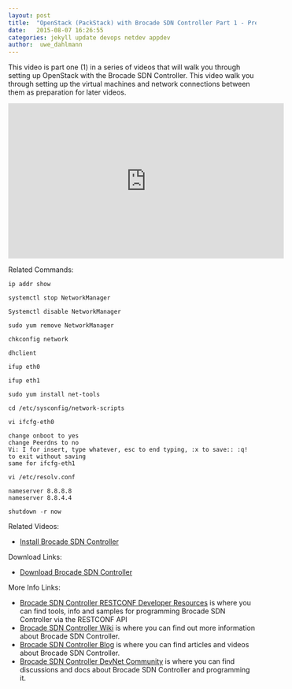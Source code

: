 ```yaml
---
layout: post
title:  "OpenStack (PackStack) with Brocade SDN Controller Part 1 - Preparation"
date:   2015-08-07 16:26:55
categories: jekyll update devops netdev appdev
author:  uwe_dahlmann
---
```


This video is part one (1) in a series of videos that will walk you through setting up OpenStack with the Brocade SDN Controller.  This video walk you through setting up the virtual machines and network connections between them as preparation for later videos.

<iframe width="560" height="315" src="https://www.youtube.com/embed/RgspYJaUkBw" frameborder="0" allowfullscreen></iframe>

Related Commands:

```
ip addr show
```


```
systemctl stop NetworkManager
```

```
Systemctl disable NetworkManager
```

```
sudo yum remove NetworkManager
```

```
chkconfig network
```

```
dhclient
```

```
ifup eth0
```

```
ifup eth1
```

```
sudo yum install net-tools
```

 
```
cd /etc/sysconfig/network-scripts
```

```
vi ifcfg-eth0
```

	change onboot to yes
	change Peerdns to no
	Vi: I for insert, type whatever, esc to end typing, :x to save:: :q! to exit without saving
	same for ifcfg-eth1
 
```
vi /etc/resolv.conf
```

	nameserver 8.8.8.8
	nameserver 8.8.4.4
 
```
shutdown -r now
```

Related Videos:

* <a href="https://www.youtube.com/watch?v=blfWoIiMqb0" target="_blank">Install Brocade SDN Controller</a>

Download Links:

* <a href="http://store.brocade.com" target="_blank">Download Brocade SDN Controller</a>


More Info Links:

 * <a href="https://github.com/BRCDcomm/BVC/wiki/RESTCONF-Developer-Resources" target="_blank">Brocade SDN Controller RESTCONF Developer Resources</a> is where you can find tools, info and samples for programming Brocade SDN Controller via the RESTCONF API
 * <a href="https://github.com/BRCDcomm/BVC/wiki" target="_blank">Brocade SDN Controller Wiki</a> is where you can find out more information about Brocade SDN Controller.
 * <a href="https://brcdcomm.github.io/BVC/" target="_blank">Brocade SDN Controller Blog</a> is where you can find articles and videos about Brocade SDN Controller.
 * <a href="http://community.brocade.com/t5/DevNet/ct-p/APISupport" target="_blank">Brocade SDN Controller DevNet Community</a> is where you can find discussions and docs about Brocade SDN Controller and programming it.

[InstallBVC]: http://brcdcomm.github.io/BVC/jekyll/update/devops/netdev/appdev/2015/01/19/install-brocade-vyatta-controller.html
[ProgramOpenFlow]: http://brcdcomm.github.io/BVC/jekyll/update/devops/netdev/appdev/2015/02/10/restconf-app-1.html
